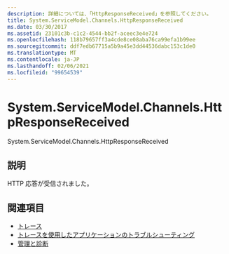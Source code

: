 ```yaml
---
description: 詳細については、「HttpResponseReceived」を参照してください。
title: System.ServiceModel.Channels.HttpResponseReceived
ms.date: 03/30/2017
ms.assetid: 23101c3b-c1c2-4544-bb2f-aceec3e4e724
ms.openlocfilehash: 118b79657ff3a4cde8ce08aba76ca99efa1b99ee
ms.sourcegitcommit: ddf7edb67715a5b9a45e3dd44536dabc153c1de0
ms.translationtype: MT
ms.contentlocale: ja-JP
ms.lasthandoff: 02/06/2021
ms.locfileid: "99654539"
---
```

# <a name="systemservicemodelchannelshttpresponsereceived"></a>System.ServiceModel.Channels.HttpResponseReceived

System.ServiceModel.Channels.HttpResponseReceived  
  
## <a name="description"></a>説明  

 HTTP 応答が受信されました。  
  
## <a name="see-also"></a>関連項目

- [トレース](index.md)
- [トレースを使用したアプリケーションのトラブルシューティング](using-tracing-to-troubleshoot-your-application.md)
- [管理と診断](../index.md)
